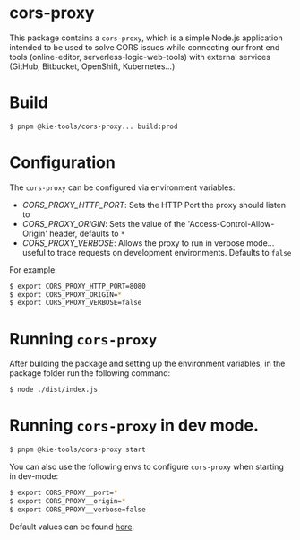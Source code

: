 <!--
   Licensed to the Apache Software Foundation (ASF) under one
   or more contributor license agreements.  See the NOTICE file
   distributed with this work for additional information
   regarding copyright ownership.  The ASF licenses this file
   to you under the Apache License, Version 2.0 (the
   "License"); you may not use this file except in compliance
   with the License.  You may obtain a copy of the License at
     http://www.apache.org/licenses/LICENSE-2.0
   Unless required by applicable law or agreed to in writing,
   software distributed under the License is distributed on an
   "AS IS" BASIS, WITHOUT WARRANTIES OR CONDITIONS OF ANY
   KIND, either express or implied.  See the License for the
   specific language governing permissions and limitations
   under the License.
-->

# cors-proxy

This package contains a `cors-proxy`, which is a simple Node.js application intended to be used to solve CORS issues while connecting our front end tools (online-editor, serverless-logic-web-tools) with external services (GitHub, Bitbucket, OpenShift, Kubernetes...)

# Build

```bash
$ pnpm @kie-tools/cors-proxy... build:prod
```

# Configuration

The `cors-proxy` can be configured via environment variables:

- _CORS_PROXY_HTTP_PORT_: Sets the HTTP Port the proxy should listen to
- _CORS_PROXY_ORIGIN_: Sets the value of the 'Access-Control-Allow-Origin' header, defaults to `*`
- _CORS_PROXY_VERBOSE_: Allows the proxy to run in verbose mode... useful to trace requests on development environments. Defaults to `false`

For example:

```bash
$ export CORS_PROXY_HTTP_PORT=8080
$ export CORS_PROXY_ORIGIN=*
$ export CORS_PROXY_VERBOSE=false
```

# Running `cors-proxy`

After building the package and setting up the environment variables, in the package folder run the following command:

```bash
$ node ./dist/index.js
```

# Running `cors-proxy` in dev mode.

```bash
$ pnpm @kie-tools/cors-proxy start
```

You can also use the following envs to configure `cors-proxy` when starting in dev-mode:

```bash
$ export CORS_PROXY__port=*
$ export CORS_PROXY__origin=*
$ export CORS_PROXY__verbose=false
```

Default values can be found [here](./env/index.js).
